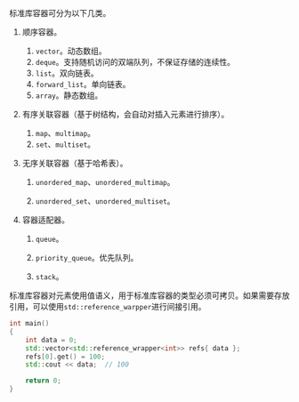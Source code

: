 标准库容器可分为以下几类。

1. 顺序容器。
   1. `vector`。动态数组。
   2. `deque`。支持随机访问的双端队列，不保证存储的连续性。
   3. `list`。双向链表。
   4. `forward_list`。单向链表。
   5. `array`。静态数组。

2. 有序关联容器（基于树结构，会自动对插入元素进行排序）。
   1. `map`、`multimap`。
   2. `set`、`multiset`。

3. 无序关联容器（基于哈希表）。

   1. `unordered_map`、`unordered_multimap`。

   2. `unordered_set`、`unordered_multiset`。

4. 容器适配器。

   1. `queue`。

   2. `priority_queue`。优先队列。

   3. `stack`。

标准库容器对元素使用值语义，用于标准库容器的类型必须可拷贝。如果需要存放引用，可以使用`std::reference_warpper`进行间接引用。

```cpp
int main()
{
    int data = 0;
    std::vector<std::reference_wrapper<int>> refs{ data };
    refs[0].get() = 100;
    std::cout << data;  // 100

    return 0;
}
```

